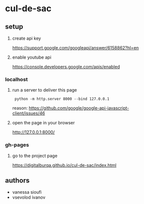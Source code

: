# cul-de-sac

## setup

1. create api key

    https://support.google.com/googleapi/answer/6158862?hl=en

2. enable youtube api

    https://console.developers.google.com/apis/enabled

### localhost

1. run a server to deliver this page

        python -m http.server 8000 --bind 127.0.0.1

    reason: https://github.com/google/google-api-javascript-client/issues/46

2. open the page in your browser

    http://127.0.0.1:8000/

### gh-pages

1. go to the project page

    https://digitalburqa.github.io/cul-de-sac/index.html

## authors

- vanessa sioufi
- vsevolod ivanov
